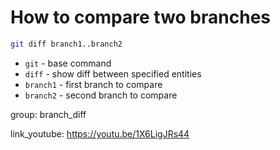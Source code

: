 # How to compare two branches

```bash
git diff branch1..branch2
```

- `git` - base command
- `diff` - show diff between specified entities
- `branch1` - first branch to compare
- `branch2` - second branch to compare

group: branch_diff


link_youtube: https://youtu.be/1X6LigJRs44
